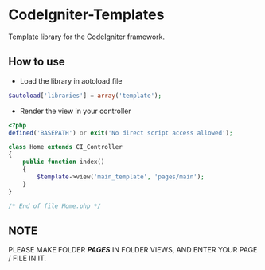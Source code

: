 # CodeIgniter-Templates
Template library for the CodeIgniter framework.

How to use
----------

* Load the library in aotoload.file
```php
$autoload['libraries'] = array('template');
```

* Render the view in your controller
```php
<?php
defined('BASEPATH') or exit('No direct script access allowed');

class Home extends CI_Controller
{
    public function index()
    {
        $template->view('main_template', 'pages/main');
    }
}

/* End of file Home.php */

```

NOTE
----

PLEASE MAKE FOLDER ***PAGES*** IN FOLDER VIEWS, AND ENTER YOUR PAGE / FILE IN IT.
